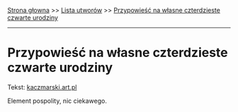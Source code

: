 [Strona głowna](../index.md) >> [Lista utworów](../list.md) >> [Przypowieść na własne czterdzieste czwarte urodziny](492.md)

---

# Przypowieść na własne czterdzieste czwarte urodziny

Tekst: [kaczmarski.art.pl](https://www.kaczmarski.art.pl/tworczosc/wiersze/przypowiesc-na-wlasne-czterdzieste-czwarte-urodziny/)

Element pospolity, nic ciekawego.
